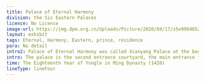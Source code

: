 ```yaml
---
title: Palace of Eternal Harmony
division: the Six Eastern Palaces
licence: No Licence 
image-url: https://img.dpm.org.cn/Uploads/Picture/2020/04/17/s5e99846521e48.jpg
layout: exhibit
tags: Eternal, Harmony, Eastern, prince, residence
para: No detail
intro2: Palace of Eternal Harmony was called Xianyang Palace at the beginning of the Ming Dynasty. In the 14th year of Jiajing in Ming Dynasty (1535), it was renamed Palace of Eternal Harmony. In the fifth year of Longqing (1571), the front hall of Palace of Eternal Harmony was changed to Xinglong Palace and the back hall. Said the sacred palace, the residence of the crown prince, later called Palace of Eternal Harmony. In the late Qing Dynasty, a hanging flower gate and a verandah were added to the palace gates.
intro: The palace is the second entrance courtyard, the main entrance faces south, the famous Eternal Harmony Gate, and the front courtyard is the Palace of Eternal Harmony. The front courtyard is 5 rooms wide, with yellow glazed tiled roofs, front corridors, and 5 beasts placed on the eaves ridges. The front corridor is open, the door opens in the Ming room, the yellow glazed tile hard mountain-like roof, and the Su style paintings are decorated under the eaves. There are 5 main halls in the backyard, with the doors open in the Ming Dynasty, the yellow glazed tile hard mountain-like roof, decorated with Su style paintings under the eaves, and there are penthouses on both sides. There are 3 matching halls in the east and west, all of which are open in the Ming Dynasty, with yellow glazed tiles and hard mountain-like roofs. There is a well pavilion in the southwest corner of the courtyard.
time: The Eighteenth Year of Yongle in Ming Dynasty (1420)
lineType: lineFour
---
```


